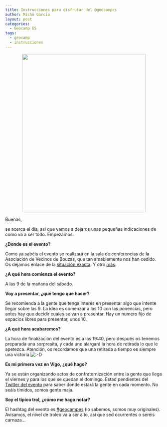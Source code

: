 ```yaml
---
title: Instrucciones para disfrutar del @geocampes
author: Micho Garcia
layout: post
categories:
  - Geocamp ES
tags:
  - geocamp
  - instrucciones
---
```

<p style="text-align: center;">
  <img class="  aligncenter" alt="" src="http://i711.photobucket.com/albums/ww112/ozonebooks/esqure_ikea-1-1.jpg" width="397" height="506" />
</p>

Buenas,

se acerca el día, así que vamos a dejaros unas pequeñas indicaciones de como va a ser todo. Empezamos:

**¿Donde es el evento?**

Como ya sabéis el evento se realizará en la sala de conferencias de la Asociación de Vecinos de Bouzas, que tan amablemente nos han cedido. Os dejamos enlace de la <a title="OSM" href="http://www.openstreetmap.org/?mlat=42.225236&amp;mlon=-8.754247&amp;zoom=18&amp;layers=M" target="_blank">situación exacta</a>. Y otro <a title="GMaps" href="https://maps.google.es/maps?q=42.225238,-8.754323&amp;hl=es&amp;sll=42.226089,-8.725426&amp;sspn=0.089997,0.209255&amp;t=h&amp;z=16" target="_blank">más</a>.

**¿A qué hora comienza el evento?**

A las 9 de la mañana del sábado.

**Voy a presentar, ¿qué tengo que hacer?**

Se recomienda a la gente que tenga interés en presentar algo que intente llegar sobre las 9. La idea es comenzar a las 10 con las ponencias, pero antes hay que decidir cuales se van a presentar. Hay un numero fijo de espacios libres para presentar, unos 10.

**¿A qué hora acabaremos?**

La hora de finalización del evento es a las 19:40, pero después os tenemos preparada una sorpresita, y cada uno alargará la hora de retirada lo que le apetezca. Atención, os recordamos que una retirada a tiempo es siempre una victoria <img src='http://geocamp.es/wp-includes/images/smilies/icon_biggrin.gif' alt=':-D' class='wp-smiley' /> 

**Es mi primera vez en Vigo, ¿qué hago?**

Ya se están organizando actos de confraternización entre la gente que llega el viernes y para los que se quedan el domingo. Estad pendientes del <a title="@geomcapes" href="https://twitter.com/geocampes" target="_blank">Twitter del evento</a> para saber donde estará la gente en cada momento. No seáis tímidos, somos gente maja.

**Soy el típico trol, ¿cómo me hago notar?**

El hashtag del evento es <a title="#geomcapes" href="https://twitter.com/search?q=%23geocampes" target="_blank">#geocampes</a> (lo sabemos, somos muy originales). Avisamos, el nivel de troleo va a ser alto, así que sed ocurrentes o seréis carnaza&#8230;
